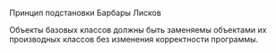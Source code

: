 Принцип подстановки Барбары Лисков

Объекты базовых классов должны быть заменяемы объектами их производных классов без изменения корректности программы.